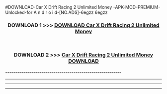 #DOWNLOAD-Car X Drift Racing 2 Unlimited Money -APK-MOD-PREMIUM-Unlocked-for A n d r o i d-[NO.ADS]-6egzz 6egzz 



<div align="center">

<h3>DOWNLOAD 1 >>> <a href="https://getmod2.web.app/?judul=Car X Drift Racing 2 Unlimited Money ">DOWNLOAD Car X Drift Racing 2 Unlimited Money </a></h3><br>

<h3>DOWNLOAD 2 >>> <a href="https://getmod2.web.app/?judul=Car X Drift Racing 2 Unlimited Money ">Car X Drift Racing 2 Unlimited Money  DOWNLOAD </a></h3>

</div>
----------------------------------------------------------

----------------------------------------------------------

----------------------------------------------------------

----------------------------------------------------------



